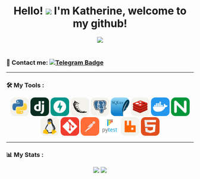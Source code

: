 <h1>
<div id="header" align="center">
  Hello!
  <img src="https://media.giphy.com/media/hvRJCLFzcasrR4ia7z/giphy.gif" width="30px"/>
  I'm Katherine, welcome to my github!
  </div>
</h1>

<div id="header" align="center">
  <img src="https://media.giphy.com/media/dxn6fRlTIShoeBr69N/giphy.gif" width="100"/>
</div>


<div id="badges" align="center">
  <img src="https://komarev.com/ghpvc/?username=kh199&style=flat-square&color=green" alt=""/>
</div>

### :e-mail:  Contact me: [![Telegram Badge](https://img.shields.io/badge/Telegram-blue?style=flat-square&logo=Telegram&logoColor=white)](https://t.me/kkaricheva)


---

### :hammer_and_wrench: My Tools :

<div align="center">
  <img src="https://github.com/tandpfun/skill-icons/blob/main/icons/Python-Light.svg" title="Python" alt="Python" width="50" height="50"/>
  <img src="https://github.com/tandpfun/skill-icons/blob/main/icons/Django.svg" title="Django" alt="Django" width="50" height="50"/>
  <img src="https://github.com/tandpfun/skill-icons/blob/main/icons/FastAPI.svg" title="Fastapi" alt="Fastapi" width="50" height="50"/>
  <img src="https://github.com/tandpfun/skill-icons/blob/main/icons/Flask-Light.svg" title="Flask" alt="Flask" width="50" height="50"/>
  <img src="https://github.com/tandpfun/skill-icons/blob/main/icons/PostgreSQL-Light.svg" title="Postgresql" alt="Postgresql" width="50" height="50"/>
  <img src="https://github.com/tandpfun/skill-icons/blob/main/icons/SQLite.svg" title="SQLite" alt="SQLite" width="50" height="50"/>
  <img src="https://github.com/tandpfun/skill-icons/blob/main/icons/Redis-Light.svg" title="Redis" alt="Redis" width="50" height="50"/>
  <img src="https://github.com/tandpfun/skill-icons/blob/main/icons/Docker.svg" title="Docker" alt="Docker" width="50" height="50"/>
  <img src="https://github.com/tandpfun/skill-icons/blob/main/icons/Nginx.svg" title="Nginx" alt="Nginx" width="50" height="50"/>
  
  <img src="https://github.com/tandpfun/skill-icons/blob/main/icons/Linux-Light.svg" title="Linux" alt="Linux" width="50" height="50"/>
  <img src="https://github.com/tandpfun/skill-icons/blob/main/icons/Git.svg" title="Git" alt="Git" width="50" height="50"/>
  <img src="https://github.com/tandpfun/skill-icons/blob/main/icons/Postman.svg" title="Postman" alt="Postman" width="50" height="50"/>
  <img src="https://github.com/devicons/devicon/blob/master/icons/pytest/pytest-original-wordmark.svg" title="Pytest" alt="Pytest" width="50" height="50"/>
  <img src="https://github.com/tandpfun/skill-icons/blob/main/icons/RabbitMQ-Light.svg" title="RabbitMQ" alt="RabbitMQ" width="50" height="50"/>
  <img src="https://github.com/tandpfun/skill-icons/blob/main/icons/HTML.svg" title="HTML" alt="HTML" width="50" height="50"/>
</div>

---
### :bar_chart: My Stats :

<div align="center">
  <img src="http://github-readme-streak-stats.herokuapp.com?user=kh199&theme=ligth&background=fffff" width="570"/>
  <img src="https://github-readme-stats.vercel.app/api/top-langs/?username=kh199&layout=default&theme=ligth" width="237"/>
</div>

